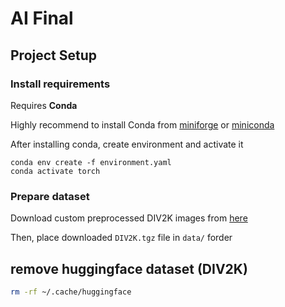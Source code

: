 # AI Final

## Project Setup

### Install requirements

Requires **Conda**

Highly recommend to install Conda from [miniforge](https://github.com/conda-forge/miniforge) or [miniconda](https://docs.conda.io/en/latest/miniconda.html)

After installing conda, create environment and activate it

```shell
conda env create -f environment.yaml
conda activate torch
```

### Prepare dataset

Download custom preprocessed DIV2K images from [here](https://drive.google.com/file/d/1Gf524LPWwq2HoVTksmIeEzxcd0lnTkk5/view?usp=sharing)

Then, place downloaded `DIV2K.tgz` file in `data/` forder

## remove huggingface dataset (DIV2K)

```bash
rm -rf ~/.cache/huggingface
```
